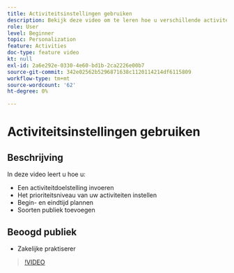 ```yaml
---
title: Activiteitsinstellingen gebruiken
description: Bekijk deze video om te leren hoe u verschillende activiteitsinstellingen in Adobe Target kunt gebruiken, waaronder doelstellingen, prioriteitsniveaus, begin- en eindtijd en publiek.
role: User
level: Beginner
topic: Personalization
feature: Activities
doc-type: feature video
kt: null
exl-id: 2a6e292e-0330-4e60-bd1b-2ca2226e00b7
source-git-commit: 342e02562b5296871638c1120114214df6115809
workflow-type: tm+mt
source-wordcount: '62'
ht-degree: 0%

---
```


# Activiteitsinstellingen gebruiken

## Beschrijving

In deze video leert u hoe u:

* Een activiteitdoelstelling invoeren
* Het prioriteitsniveau van uw activiteiten instellen
* Begin- en eindtijd plannen
* Soorten publiek toevoegen

## Beoogd publiek

* Zakelijke praktiserer

>[!VIDEO](https://video.tv.adobe.com/v/17381/?quality=12)
